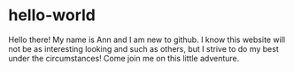 # hello-world

Hello there! My name is Ann and I am new to github. I know this website will not be as interesting looking and such as others, but I strive to do my best under the circumstances! Come join me on this little adventure. 

